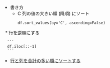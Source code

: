 * 書き方
   * C 列の値の大きい順 (降順) にソート
      ```
      df.sort_values(by='C', ascending=False)
      ```

    * 行を逆順にする
   
      ```
      df.iloc[::-1]
      ```

* [行と列を合計の多い順にソートする](ipynb/行と列を合計の多い順にする.ipynb)
